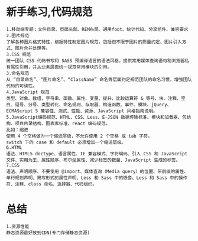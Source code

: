 # 新手练习,代码规范
    1.移动端专题：文件目录、页面头部、REM布局、通用foot、统计代码、分享组件、兼容要求
    2.图片规范
    了解各种图片格式特性，根据特性制定图片规范，包括但不限于图片的质量约定、图片引入方式、图片合并处理等。
    3.CSS 规范
    统一团队 CSS 代码书写和 SASS 预编译语言的语法风格，提供常用媒体查询语句和浏览器私有属性引用，并从业务层面统一规范常用模块的引用。
    3.命名规范
    从 “目录命名”、“图片命名”、“ClassName” 命名等层面约定规范团队的命名习惯，增强团队代码的可读性。
    4.JavaScript 规范
    类型、对象、数组、字符串、函数、属性、变量、提升、比较运算符 & 等号、块、注释、空白、逗号、分号、类型转化、命名规则、存取器、构造函数、事件、模块、jQuery、ECMAScript 5 兼容性、测试、性能、资源、JavaScript 风格指南说明。
    5.JavaScript编码规范、HTML、CSS、Less、E-JSON 数据传输标准、模块和加载器、包结构、项目目录结构、图表库标准、react 编码规范。
    比如：缩进
    使用 4 个空格做为一个缩进层级，不允许使用 2 个空格 或 tab 字符。
    switch 下的 case 和 default 必须增加一个缩进层级。
    6.HTML
    语法、HTML5 doctype、语言属性、IE 兼容模式、字符编码、引入 CSS 和 JavaScript 文件、实用为王、属性顺序、布尔型属性、减少标签的数量、JavaScript 生成的标签。
    7.CSS
    语法、声明顺序、不要使用 @import、媒体查询（Media query）的位置、带前缀的属性、单行规则声明、简写形式的属性声明、Less 和 Sass 中的嵌套、Less 和 Sass 中的操作符、注释、class 命名、选择器、代码组织。
# 总结
    1.资源性能
    静态资源最好放到CDN(专门存储静态资源)
